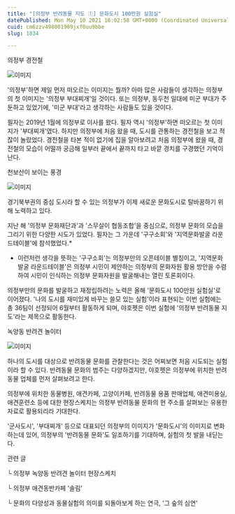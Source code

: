 ```yaml
---
title: "[의정부 반려동물 지도 ①] 문화도시 100만원 실험실"
datePublished: Mon May 10 2021 16:02:58 GMT+0000 (Coordinated Universal Time)
cuid: cm6zzv498001909jxf0uu9bbe
slug: 1834

---
```



의정부 경전철

![이미지](https://cdn.hashnode.com/res/hashnode/image/upload/v1739248853089/e908d0f1-c644-46f5-b6a7-5faafe83d6ec.jpeg)

'의정부'하면 제일 먼저 떠오르는 이미지는 뭘까? 아마 많은 사람들이 생각하는 의정부의 첫 이미지는 '의정부 부대찌개'일 것이다. 또는 의정부, 동두천 일대에 미군 부대가 주둔하고 있었기에, '미군 부대'라고 생각하는 사람들도 있을 것이다.

필자는 2019년 1월에 의정부로 이사를 왔다. 필자 역시 '의정부'하면 떠오르는 첫 이미지가 '부대찌개'였다. 하지만 의정부에 처음 왔을 때, 도시를 관통하는 경전철을 보고 적잖이 놀랐었다. 경전철을 타본 적이 없기에 집을 알아보려고 처음 의정부에 왔을 때, 경전철의 모습이 어떨까 궁금해 일부러 끝에서 끝까지 타고 바깥 경치를 구경했던 기억이 난다.

천보산이 보이는 풍경

![이미지](https://cdn.hashnode.com/res/hashnode/image/upload/v1739248855241/60233397-7345-40b9-9778-995dcee96228.jpeg)

경기북부권의 중심 도시라 할 수 있는 의정부가 이제 새로운 문화도시로 탈바꿈하기 위해 노력하고 있다.

지난 해 '의정부 문화재단과'과 '스무살이 협동조합'을 중심으로, 의정부 문화의 모습을 그리기 위한 다양한 시도가 있었다. 필자는 그 가운데 '구구소회'와 '지역문화발굴 라운드테이블'에 참석했었다.*

* 이런저런 생각을 뜻하는 '구구소회'는 의정부만의 오픈테이블 별칭이고, '지역문화발굴 라운드테이블'은 의정부 시민이 제안하는 의정부의 문화자원 활용 방안을 수렴하여 시민이 인식하는 의정부 문화자원을 발굴해내는 열린 토론회이다.

의정부만의 문화를 발굴하고 재정립하려는 노력은 올해 '문화도시 100만원 실험실'로 이어졌다. '나의 도시를 재미있게 바꾸는 쓸모 있는 실험'이라 표현되는 이번 실험에는 총 36팀이 선정되어 6월부터 활동하게 되며, 야호펫은 이번 실험에 '의정부 반려동물 지도'라는 제목으로 활동한다.

녹양동 반려견 놀이터

![이미지](https://cdn.hashnode.com/res/hashnode/image/upload/v1739248857079/f5e8925f-f620-480d-99e8-081ca44a8db5.jpeg)

하나의 도시를 대상으로 반려동물 문화를 관찰한다는 것은 어찌보면 처음 시도되는 실험이라 할 수 있다. 반려동물 문화의 범주는 다양하겠지만, 야호펫은 의정부에 위치한 반려동물 업체를 먼저 살펴보려고 한다.

의정부에 위치한 동물병원, 애견카페, 고양이카페, 반려동물 용품 판매업체, 애견미용실, 애견훈련소 등에 대한 현장스케치는 의정부 반려동물 문화의 현 주소를 살펴보는 유용한 자료로 활용되리라 기대한다.

'군사도시', '부대찌개' 등으로 대표되던 의정부의 이미지가 '문화도시'의 이미지로 변화하는데 있어, 의정부의 '반려동물 문화'도 일조하기를 기대하며, 실험의 첫 발을 내딛는다.

관련 글

└ 의정부 녹양동 반려견 놀이터 현장스케치

└ 의정부 애견동반카페 '솔림'

└ 문화의 다양성과 동물실험의 의미를 되돌아보게 하는 연극, '그 숲의 심연'